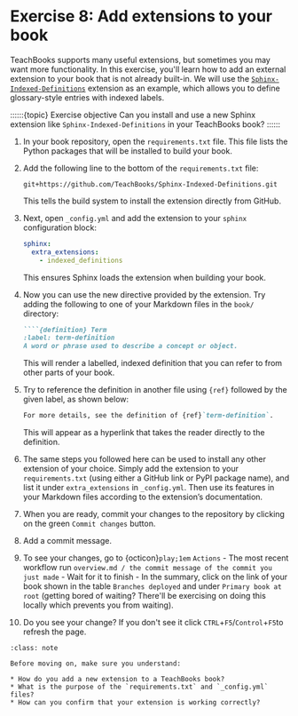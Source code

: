 # Exercise 8: Add extensions to your book

TeachBooks supports many useful extensions, but sometimes you may want more functionality. In this exercise, you'll learn how to add an external extension to your book that is not already built-in. We will use the [`Sphinx-Indexed-Definitions`](https://github.com/TeachBooks/Sphinx-Indexed-Definitions) extension as an example, which allows you to define glossary-style entries with indexed labels.

::::::{topic} Exercise objective
Can you install and use a new Sphinx extension like `Sphinx-Indexed-Definitions` in your TeachBooks book?
::::::

1. In your book repository, open the `requirements.txt` file. This file lists the Python packages that will be installed to build your book.

2. Add the following line to the bottom of the `requirements.txt` file:

   ```
   git+https://github.com/TeachBooks/Sphinx-Indexed-Definitions.git
   ```

   This tells the build system to install the extension directly from GitHub.

3. Next, open `_config.yml` and add the extension to your `sphinx` configuration block:

   ```yaml
   sphinx:
     extra_extensions:
       - indexed_definitions
   ```

   This ensures Sphinx loads the extension when building your book.

4. Now you can use the new directive provided by the extension. Try adding the following to one of your Markdown files in the `book/` directory:

   `````md
   ````{definition} Term
   :label: term-definition
   A word or phrase used to describe a concept or object.
   `````

   This will render a labelled, indexed definition that you can refer to from other parts of your book.

5. Try to reference the definition in another file using `{ref}` followed by the given label, as shown below:
 

   ```md
   For more details, see the definition of {ref}`term-definition`.
   ```

   This will appear as a hyperlink that takes the reader directly to the definition. 

6. The same steps you followed here can be used to install any other extension of your choice. Simply add the extension to your `requirements.txt` (using either a GitHub link or PyPI package name), and list it under `extra_extensions` in `_config.yml`. Then use its features in your Markdown files according to the extension’s documentation.


7. When you are ready, commit your changes to the repository by clicking on the green `Commit changes` button.

8. Add a commit message.

9. To see your changes, go to {octicon}`play;1em` `Actions` - The most recent workflow run `overview.md / the commit message of the commit you just made` - Wait for it to finish - In the summary, click on the link of your book shown in the table `Branches deployed` and under `Primary book at root` (getting bored of waiting? There'll be exercising on doing this locally which prevents you from waiting).
10. Do you see your change? If you don't see it click `CTRL`+`F5`/`Control`+`F5`to refresh the page.


```{admonition} Check your understanding
:class: note

Before moving on, make sure you understand:

* How do you add a new extension to a TeachBooks book?
* What is the purpose of the `requirements.txt` and `_config.yml` files?
* How can you confirm that your extension is working correctly?
```
